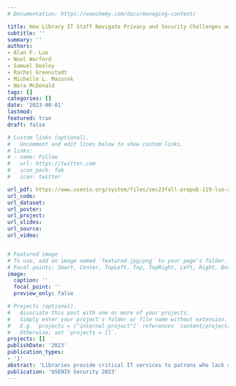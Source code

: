 ```yaml
---
# Documentation: https://wowchemy.com/docs/managing-content/

title: How Library IT Staff Navigate Privacy and Security Challenges and Responsibilities
subtitle: ''
summary: ''
authors:
- Alan F. Luo
- Noel Warford
- Samuel Dooley
- Rachel Greenstadt
- Michelle L. Mazurek
- Nora McDonald
tags: []
categories: []
date: '2023-08-01'
lastmod: 
featured: true
draft: false

# Custom links (optional).
#   Uncomment and edit lines below to show custom links.
# links:
# - name: Follow
#   url: https://twitter.com
#   icon_pack: fab
#   icon: twitter

url_pdf: https://www.usenix.org/system/files/sec23fall-prepub-119-luo-alan.pdf
url_code:
url_dataset:
url_poster:
url_project:
url_slides:
url_source:
url_video:


# Featured image
# To use, add an image named `featured.jpg/png` to your page's folder.
# Focal points: Smart, Center, TopLeft, Top, TopRight, Left, Right, BottomLeft, Bottom, BottomRight.
image:
  caption: ''
  focal_point: ''
  preview_only: false

# Projects (optional).
#   Associate this post with one or more of your projects.
#   Simply enter your project's folder or file name without extension.
#   E.g. `projects = ["internal-project"]` references `content/project/deep-learning/index.md`.
#   Otherwise, set `projects = []`.
projects: []
publishDate: '2023'
publication_types:
- '1'
abstract: 'Libraries provide critical IT services to patrons who lack access to computational and internet resources. We conducted 12 semi-structured interviews with library IT staff to learn about their privacy and security protocols and policies, the challenges they face implementing them, and how this relates to their patrons. We frame our findings using Sen’s capabilities approach and find that library IT staff are primarily concerned with protecting their patrons’ privacy from threats outside their walls—police, government authorities, and third parties. Despite their dedication to patron privacy, library IT staff frequently have to grapple with complex tradeoffs between providing easy, fluid, full-featured access to Internet technologies or third-party resources, protecting library infrastructure, and ensuring patron privacy.'
publication: 'USENIX Security 2023'
---
```

 
